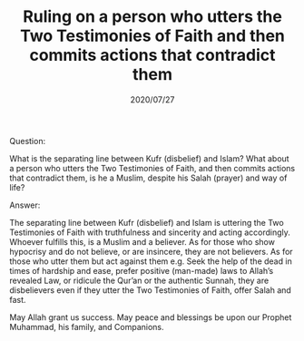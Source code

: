 ﻿---
layout: post
title: "Ruling on a person who utters the Two Testimonies of Faith and then commits actions that contradict them"
publisher: "alsalafiyyah@icloud.com"
source: "Fatawa Al-Lajnah Ad-Daimah no. 10684"
category: [basic]
hijri: Dhu al-Hijjah 6, 1441 AH
date: 2020/07/27
shaykhs: 
 - Shaykh Abdul-Razzaq al-Afify
 - Shaykh Abdul-Aziz ibn Baz
 - Shaykh Abdullah ibn Ghudayyan
---

Question: 
 
What is the separating line between Kufr (disbelief) and Islam? What about a person who utters the Two Testimonies of Faith, and then commits actions that contradict them, is he a Muslim, despite his Salah (prayer) and way of life?

Answer:

The separating line between Kufr (disbelief) and Islam is uttering the Two Testimonies of Faith with truthfulness and sincerity and acting accordingly. Whoever fulfills this, is a Muslim and a believer. As for those who show hypocrisy and do not believe, or are insincere, they are not believers. As for those who utter them but act against them e.g. Seek the help of the dead in times of hardship and ease, prefer positive (man-made) laws to Allah’s revealed Law, or ridicule the Qur’an or the authentic Sunnah, they are disbelievers even if they utter the Two Testimonies of Faith, offer Salah and fast.

May Allah grant us success. May peace and blessings be upon our Prophet Muhammad, his family, and Companions.
